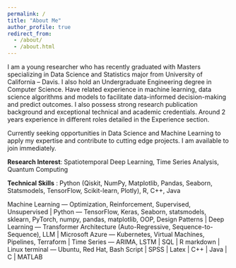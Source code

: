 ```yaml
---
permalink: /
title: "About Me"
author_profile: true
redirect_from: 
  - /about/
  - /about.html
---
```


I am a young researcher who has recently graduated with Masters specializing in Data Science and Statistics major from University of California – Davis. I also hold an Undergraduate Engineering degree in Computer Science. Have related experience in machine learning, data science algorithms and models to facilitate data-informed decision-making and predict outcomes. I also possess strong research publication background and exceptional technical and academic credentials. Around 2 years experience in different roles detailed in the Experience section.

Currently seeking opportunities in Data Science and Machine Learning to apply my expertise and contribute to cutting edge projects. I am available to join immediately.

**Research Interest**: Spatiotemporal Deep Learning, Time Series Analysis, Quantum Computing

**Technical Skills** : Python (Qiskit, NumPy, Matplotlib, Pandas, Seaborn, Statsmodels, TensorFlow, Scikit-learn,
Plotly), R, C++, Java

Machine Learning — Optimization, Reinforcement, Supervised, Unsupervised
|
Python — TensorFlow, Keras, Seaborn, statsmodels, sklearn, PyTorch, numpy, pandas, matplotlib, OOP, Design Patterns
|
Deep Learning — Transformer Architecture (Auto-Regressive, Sequence-to-Sequence), LLM
|
Microsoft Azure — Kubernetes, Virtual Machines, Pipelines, Terraform
|
Time Series — ARIMA, LSTM
|
SQL
|
R markdown
|
Linux terminal — Ubuntu, Red Hat, Bash Script
|
SPSS
|
Latex
|
C++
|
Java
|
C
|
MATLAB